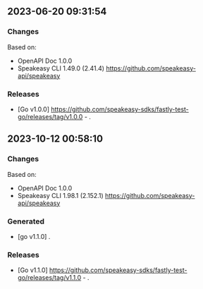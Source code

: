 

## 2023-06-20 09:31:54
### Changes
Based on:
- OpenAPI Doc 1.0.0 
- Speakeasy CLI 1.49.0 (2.41.4) https://github.com/speakeasy-api/speakeasy
### Releases
- [Go v1.0.0] https://github.com/speakeasy-sdks/fastly-test-go/releases/tag/v1.0.0 - .

## 2023-10-12 00:58:10
### Changes
Based on:
- OpenAPI Doc 1.0.0 
- Speakeasy CLI 1.98.1 (2.152.1) https://github.com/speakeasy-api/speakeasy
### Generated
- [go v1.1.0] .
### Releases
- [Go v1.1.0] https://github.com/speakeasy-sdks/fastly-test-go/releases/tag/v1.1.0 - .